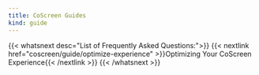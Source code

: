 ```yaml
---
title: CoScreen Guides
kind: guide
---
```


{{< whatsnext desc="List of Frequently Asked Questions:">}}
    {{< nextlink href="coscreen/guide/optimize-experience" >}}Optimizing Your CoScreen Experience{{< /nextlink >}}
{{< /whatsnext >}}